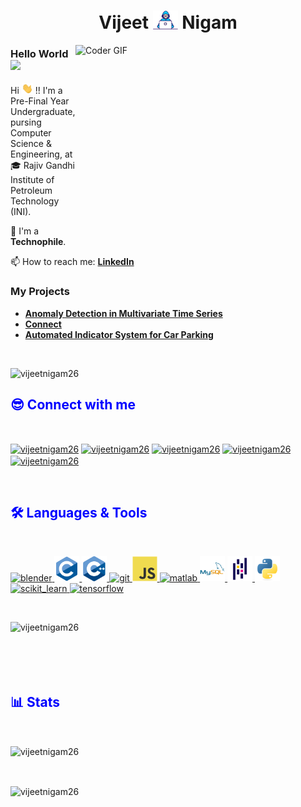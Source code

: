 <h1 align="center"> Vijeet <img src="https://github.com/vijeetnigam26/vijeetnigam26/blob/main/gif/Developer.gif" width="40px"> Nigam</h1>

<img align="right" alt="Coder GIF" height=300 width=400 src="https://github.com/vijeetnigam26/vijeetnigam26/blob/main/gif/coder7.gif" />

 <h3> Hello World <img src="https://github.com/TheDudeThatCode/TheDudeThatCode/blob/master/Assets/Earth.gif" width="20px"> </h3>

Hi <t><img src="https://github.com/vijeetnigam26/vijeetnigam26/blob/main/gif/Hi.gif" width="18px"> !! I'm a Pre-Final Year Undergraduate, pursing Computer Science & Engineering, at 🎓 Rajiv Gandhi Institute of Petroleum Technology (INI).
 
 🔭 I'm a **Technophile**.

 📫 How to reach me: [**LinkedIn**](https://www.linkedin.com/in/vijeetnigam26/)
 <br>
 
 <h3> My Projects</h3>
 
 - [**Anomaly Detection in Multivariate Time Series**](https://github.com/vijeetnigam26/Anomaly-Detection-in-Multivariate-Time-Series)
 - [**Connect**](https://github.com/vijeetnigam26/Connect) 
 - [**Automated Indicator System for Car Parking**](https://github.com/vijeetnigam26/Automated-Indicator-System-for-Car-Parking)
 
 <br>
<p align="left"> <img src="https://komarev.com/ghpvc/?username=vijeetnigam26&label=Profile%20views&color=brightgreen&style=flat" alt="vijeetnigam26" style= "margin-left:0%" height=25 widht=100% > </p>


<h2 align="left" style="color:blue;">😎 Connect with me</h2>

<br> 

<p align="left">

 <!-- <a href="https://stackoverflow.com/users/vijeetnigam26" target="blank"><img align="center" style="margin-left:5" src="https://raw.githubusercontent.com/rahuldkjain/github-profile-readme-generator/master/src/images/icons/Social/stack-overflow.svg" alt="vijeetnigam26" height="30" width="40" /></a> 
 <a href="https://twitter.com/vijeetnigam26" target="blank"><img align="center" src="https://raw.githubusercontent.com/rahuldkjain/github-profile-readme-generator/master/src/images/icons/Social/twitter.svg" alt="vijeetnigam26" height="30" width="40"/></a>
-->
 
 <a href="https://linkedin.com/in/vijeetnigam26" target="blank"><img align="center" src="https://raw.githubusercontent.com/rahuldkjain/github-profile-readme-generator/master/src/images/icons/Social/linked-in-alt.svg" alt="vijeetnigam26" height="30" width="40" /></a>
<a href="https://kaggle.com/vijeetnigam26" target="blank"><img align="center" style="margin-left:5" src="https://raw.githubusercontent.com/rahuldkjain/github-profile-readme-generator/master/src/images/icons/Social/kaggle.svg" alt="vijeetnigam26" height="30" width="40" /></a>
<a href="https://www.codechef.com/users/vijeetnigam26" target="blank"><img align="center" style="margin-left:5" src="https://cdn.jsdelivr.net/npm/simple-icons@3.1.0/icons/codechef.svg" alt="vijeetnigam26" height="30" width="40" /></a>
<a href="https://codeforces.com/profile/vijeetnigam26" target="blank"><img align="center" style="margin-left:5" src="https://raw.githubusercontent.com/rahuldkjain/github-profile-readme-generator/master/src/images/icons/Social/codeforces.svg" alt="vijeetnigam26" height="30" width="40" /></a>
<a href="https://instagram.com/vijeetnigam26" target="blank"><img align="center" style="margin-left:5" src="https://raw.githubusercontent.com/rahuldkjain/github-profile-readme-generator/master/src/images/icons/Social/instagram.svg" alt="vijeetnigam26" height="30" width="40" /></a>
  
</p>
 <br> 
<h2 align="left" style="color:blue">🛠️ Languages & Tools</h2>
<br> 
<p align="left"> <a href="https://www.blender.org/" target="_blank" rel="noreferrer"> <img src="https://download.blender.org/branding/community/blender_community_badge_white.svg" alt="blender" width="40" height="40"/> </a> <a href="https://www.cprogramming.com/" target="_blank" rel="noreferrer"> <img src="https://raw.githubusercontent.com/devicons/devicon/master/icons/c/c-original.svg" alt="c" width="40" height="40"/> </a> <a href="https://www.w3schools.com/cpp/" target="_blank" rel="noreferrer"> <img src="https://raw.githubusercontent.com/devicons/devicon/master/icons/cplusplus/cplusplus-original.svg" alt="cplusplus" width="40" height="40"/> </a> <a href="https://git-scm.com/" target="_blank" rel="noreferrer"> <img src="https://www.vectorlogo.zone/logos/git-scm/git-scm-icon.svg" alt="git" width="40" height="40"/> </a> <a href="https://developer.mozilla.org/en-US/docs/Web/JavaScript" target="_blank" rel="noreferrer"> <img src="https://raw.githubusercontent.com/devicons/devicon/master/icons/javascript/javascript-original.svg" alt="javascript" width="40" height="40"/> </a> <a href="https://www.mathworks.com/" target="_blank" rel="noreferrer"> <img src="https://upload.wikimedia.org/wikipedia/commons/2/21/Matlab_Logo.png" alt="matlab" width="40" height="40"/> </a> <a href="https://www.mysql.com/" target="_blank" rel="noreferrer"> <img src="https://raw.githubusercontent.com/devicons/devicon/master/icons/mysql/mysql-original-wordmark.svg" alt="mysql" width="40" height="40"/> </a>  <a href="https://pandas.pydata.org/" target="_blank" rel="noreferrer"> <img src="https://raw.githubusercontent.com/devicons/devicon/2ae2a900d2f041da66e950e4d48052658d850630/icons/pandas/pandas-original.svg" alt="pandas" width="40" height="40"/> </a> <a href="https://www.python.org" target="_blank" rel="noreferrer"> <img src="https://raw.githubusercontent.com/devicons/devicon/master/icons/python/python-original.svg" alt="python" width="40" height="40"/> </a> <a href="https://scikit-learn.org/" target="_blank" rel="noreferrer"> <img src="https://upload.wikimedia.org/wikipedia/commons/0/05/Scikit_learn_logo_small.svg" alt="scikit_learn" width="40" height="40"/> </a> <a href="https://www.tensorflow.org" target="_blank" rel="noreferrer"> <img src="https://www.vectorlogo.zone/logos/tensorflow/tensorflow-icon.svg" alt="tensorflow" width="40" height="40"/> </a> </p>

 <br> 
<p><img align="left" src="https://github-readme-stats.vercel.app/api/top-langs?username=vijeetnigam26&show_icons=true&locale=en&layout=compact" alt="vijeetnigam26" style="display:block;"/></p>

<br> <br> <br> <br> <br>

<h2 style="color:blue">📊 Stats</h2>

<br>

<p><img align="center" src="https://github-readme-stats.vercel.app/api?username=vijeetnigam26&show_icons=true&locale=en" alt="vijeetnigam26" /></p>
<br>

<p><img align="center" src="https://github-readme-streak-stats.herokuapp.com/?user=vijeetnigam26&" alt="vijeetnigam26" /></p>
